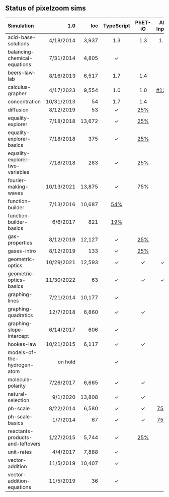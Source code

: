 ## Status of pixelzoom sims 

| Simulation                       |        1.0 |    loc | TypeScript | PhET-iO  | Alt Input  | UI Sound  | Dynamic Locale | Simulation Preferences | Color Profile |
|:---------------------------------|-----------:|-------:|:----------:|:--------:|:-----------:|:---------:|:--------------:|:---:|:---:|
| acid-base-solutions              |  4/18/2014 |  3,937 |     1.3      |   1.3    |      1.3     |     1.3     |       1.3        | 1.3 | 1.3 |
| balancing-chemical-equations     |  7/31/2014 |  4,805 |     ✓      |          |             |           |       ✓        | N/A | |
| beers-law-lab                    |  8/16/2013 |  6,517 |     1.7      |   1.4     |             |           |       1.7        | 1.7 | |
| calculus-grapher                 |  4/17/2023 |  9,554 |     1.0      |     1.0     |   [#125](https://github.com/phetsims/calculus-grapher/issues/125)    |           |  1.0  |  1.0 |  1.0 |
| concentration                    | 10/31/2013 |     54 |     1.7      |    1.4     |             |           |       1.7        | 1.7 | |
| diffusion                        |  8/12/2019 |     53 |     ✓      |   [25%](https://github.com/phetsims/gas-properties/issues/77)    |             |           |       ✓        | ✓ | ✓ |
| equality-explorer                |  7/18/2018 | 13,672 |     ✓      |   [25%](https://github.com/phetsims/equality-explorer/issues/200)    |             |           |       ✓        | ✓ | |
| equality-explorer-basics         |  7/18/2018 |    375 |     ✓      |   [25%](https://github.com/phetsims/equality-explorer/issues/200)    |             |           |       ✓        | ✓ | |
| equality-explorer-two-variables  |  7/18/2018 |    283 |     ✓      |   [25%](https://github.com/phetsims/equality-explorer/issues/200)    |             |           |       ✓        | ✓ | |
| fourier-making-waves             | 10/13/2021 | 13,875 |     ✓      |   75%    |             |           |      [80%](https://github.com/phetsims/fourier-making-waves/issues/225)       | N/A | ✓ |
| function-builder                 |  7/13/2016 | 10,687 |    [54%](https://github.com/phetsims/function-builder/issues/158)     |          |             |           |      [80%](https://github.com/phetsims/function-builder/issues/156)       | N/A | |
| function-builder-basics          |   6/6/2017 |    821 |    [19%](https://github.com/phetsims/function-builder/issues/158)     |          |             |           |       ✓        | N/A | |
| gas-properties                   |  8/12/2019 | 12,127 |     ✓      |   [25%](https://github.com/phetsims/gas-properties/issues/77)    |             |           |       ✓        | ✓ | ✓ |
| gases-intro                      |  8/12/2019 |    133 |     ✓      |   [25%](https://github.com/phetsims/gas-properties/issues/77)    |             |           |       ✓        | ✓ | ✓ |
| geometric-optics                 | 10/29/2021 | 12,593 |     ✓      |    ✓     |      ✓      |     ✓     |       ✓        | ✓ | ✓ |
| geometric-optics-basics          | 11/30/2022 |     63 |     ✓      |    ✓     |      ✓      |     ✓     |       ✓        | ✓ | ✓ |
| graphing-lines                   |  7/21/2014 | 10,177 |     ✓      |          |             |           |  [25%](https://github.com/phetsims/graphing-lines/issues/140)  | N/A | |
| graphing-quadratics              |  12/7/2018 |  6,860 |     ✓      |    ✓     |             |           |       ✓        | N/A | |
| graphing-slope-intercept         |  6/14/2017 |    606 |     ✓      |          |             |           |       ✓        | N/A | |
| hookes-law                       | 10/21/2015 |  6,117 |     ✓      |    ✓     |             |           |      [25%](https://github.com/phetsims/hookes-law/issues/81)       | N/A | |
| models-of-the-hydrogen-atom      | on hold |        |     ✓      |          |             |           |                |   |   |
| molecule-polarity                |  7/26/2017 |  6,665 |     ✓      |    ✓     |             |           |       ✓        | ✓ | |
| natural-selection                |   9/1/2020 | 13,808 |     ✓      |    ✓     |             |           |       ✓        | N/A | |
| ph-scale                         |  8/22/2014 |  6,580 |     ✓      |    ✓     |     [75%](https://github.com/phetsims/ph-scale/issues/249#issuecomment-1319350553)     | [disabled](https://github.com/phetsims/ph-scale/issues/248#issuecomment-1319254656)  |       ✓        | ✓ | |
| ph-scale-basics                  |   1/7/2014 |     67 |     ✓      |    ✓     |     [75%](https://github.com/phetsims/ph-scale/issues/249#issuecomment-1319350553)     | [disabled](https://github.com/phetsims/ph-scale/issues/248#issuecomment-1319254656)  |       ✓        | ✓ | |
| reactants-products-and-leftovers |  1/27/2015 |  5,744 |     ✓      |   [25%](https://github.com/phetsims/reactants-products-and-leftovers/issues/78)    |             |           |       ✓        | N/A | |
| unit-rates                       |   4/4/2017 |  7,888 |     ✓      |          |             |           |       [5%](https://github.com/phetsims/unit-rates/issues/222)       | N/A | |
| vector-addition                  |  11/5/2019 | 10,407 |     ✓      |          |             |           | [0%](https://github.com/phetsims/vector-addition/issues/280) | N/A | |
| vector-addition-equations        |  11/5/2019 |     36 |     ✓      |          |             |           |       ✓        | N/A | |
